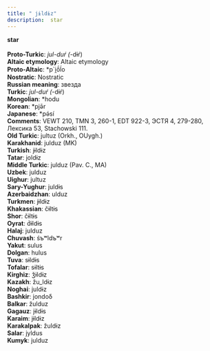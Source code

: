 ```yaml
---
title: " jɨldɨz"
description:  star
---
```

<strong> star</strong><br><br>
<strong>Proto-Turkic</strong>:  *jul-duŕ (*-dɨŕ)<br>
<strong>Altaic etymology</strong>:  Altaic etymology<br>
<strong> Proto-Altaic</strong>:  *p`i̯ŏ́ĺo<br>
<strong>Nostratic</strong>:  Nostratic<br>
<strong>Russian meaning</strong>:  звезда<br>
<strong>Turkic</strong>:  *jul-duŕ (*-dɨŕ)<br>
<strong>Mongolian</strong>:  *hodu<br>
<strong>Korean</strong>:  *pjǝ̄r<br>
<strong>Japanese</strong>:  *pǝ́sí<br>
<strong>Comments</strong>:  VEWT 210, TMN 3, 260-1, EDT 922-3, ЭСТЯ 4, 279-280, Лексика 53, Stachowski 111.<br>
<strong>Old Turkic</strong>:  jultuz (Orkh., OUygh.)<br>
<strong>Karakhanid</strong>:  julduz (MK)<br>
<strong>Turkish</strong>:  jɨldɨz<br>
<strong>Tatar</strong>:  joldɨz<br>
<strong>Middle Turkic</strong>:  julduz (Pav. C., MA)<br>
<strong>Uzbek</strong>:  julduz<br>
<strong>Uighur</strong>:  jultuz<br>
<strong>Sary-Yughur</strong>:  juldɨs<br>
<strong>Azerbaidzhan</strong>:  ulduz<br>
<strong>Turkmen</strong>:  jɨldɨz<br>
<strong>Khakassian</strong>:  čɨltɨs<br>
<strong>Shor</strong>:  čɨltɨs<br>
<strong>Oyrat</strong>:  d́ɨldɨs<br>
<strong>Halaj</strong>:  julduz<br>
<strong>Chuvash</strong>:  śъʷldъʷr<br>
<strong>Yakut</strong>:  sulus<br>
<strong>Dolgan</strong>:  hulus<br>
<strong>Tuva</strong>:  sɨldɨs<br>
<strong>Tofalar</strong>:  sɨltɨs<br>
<strong>Kirghiz</strong>:  ǯɨldɨz<br>
<strong>Kazakh</strong>:  žu_ldɨz<br>
<strong>Noghai</strong>:  juldɨz<br>
<strong>Bashkir</strong>:  jondoδ<br>
<strong>Balkar</strong>:  žulduz<br>
<strong>Gagauz</strong>:  jɨldɨs<br>
<strong>Karaim</strong>:  jɨldɨz<br>
<strong>Karakalpak</strong>:  žuldɨz<br>
<strong>Salar</strong>:  jyldus<br>
<strong>Kumyk</strong>:  julduz<br>


